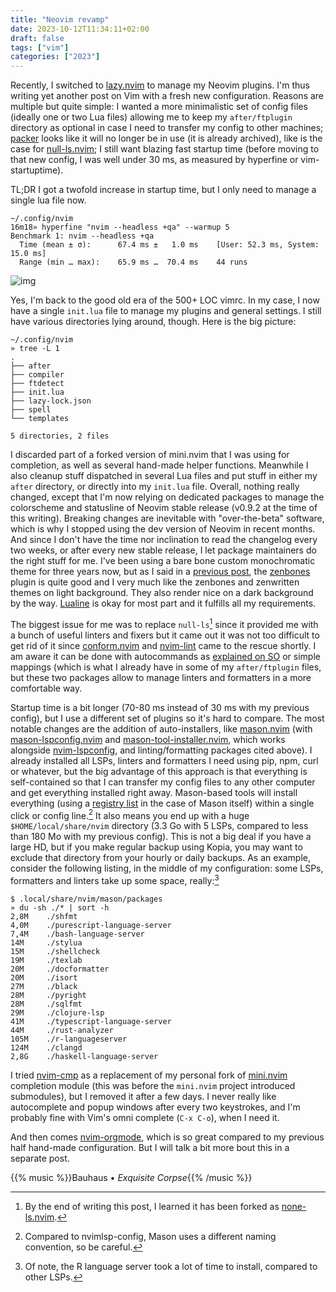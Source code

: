 ```yaml
---
title: "Neovim revamp"
date: 2023-10-12T11:34:11+02:00
draft: false
tags: ["vim"]
categories: ["2023"]
---
```


Recently, I switched to [lazy.nvim](https://github.com/folke/lazy.nvim) to manage my Neovim plugins. I'm thus writing yet another post on Vim with a fresh new configuration. Reasons are multiple but quite simple: I wanted a more minimalistic set of config files (ideally one or two Lua files) allowing me to keep my `after/ftplugin` directory as optional in case I need to transfer my config to other machines; [packer](https://github.com/wbthomason/packer.nvim) looks like it will no longer be in use (it is already archived), like is the case for [null-ls.nvim](https://github.com/jose-elias-alvarez/null-ls.nvim/issues/1621); I still want blazing fast startup time (before moving to that new config, I was well under 30 ms, as measured by hyperfine or vim-startuptime).

TL;DR I got a twofold increase in startup time, but I only need to manage a single lua file now.

```shell
~/.config/nvim                                                                                                                                                                                               16m18» hyperfine "nvim --headless +qa" --warmup 5
Benchmark 1: nvim --headless +qa
  Time (mean ± σ):      67.4 ms ±   1.0 ms    [User: 52.3 ms, System: 15.0 ms]
  Range (min … max):    65.9 ms …  70.4 ms    44 runs
```

![img](/img/2023-10-06-21-40-30.png)

Yes, I'm back to the good old era of the 500+ LOC vimrc. In my case, I now have a single `init.lua` file to manage my plugins and general settings. I still have various directories lying around, though. Here is the big picture:

```shell
~/.config/nvim
» tree -L 1
.
├── after
├── compiler
├── ftdetect
├── init.lua
├── lazy-lock.json
├── spell
└── templates

5 directories, 2 files
```

I discarded part of a forked version of mini.nvim that I was using for completion, as well as several hand-made helper functions. Meanwhile I also cleanup stuff dispatched in several Lua files and put stuff in either my `after` directory, or directly into my `init.lua` file. Overall, nothing really changed, except that I'm now relying on dedicated packages to manage the colorscheme and statusline of Neovim stable release (v0.9.2 at the time of this writing). Breaking changes are inevitable with "over-the-beta" software, which is why I stopped using the dev version of Neovim in recent months. And since I don't have the time nor inclination to read the changelog every two weeks, or after every new stable release, I let package maintainers do the right stuff for me. I've been using a bare bone custom monochromatic theme for three years now, but as I said in a [previous post](/post/unified-colors-of-tuis/), the [zenbones](https://github.com/mcchrish/zenbones.nvim) plugin is quite good and I very much like the zenbones and zenwritten themes on light background. They also render nice on a dark background by the way. [Lualine](https://github.com/nvim-lualine/lualine.nvim) is okay for most part and it fulfills all my requirements.

The biggest issue for me was to replace `null-ls`[^1] since it provided me with a bunch of useful linters and fixers but it came out it was not too difficult to get rid of it since [conform.nvim](https://github.com/stevearc/conform.nvim) and [nvim-lint](https://github.com/mfussenegger/nvim-lint) came to the rescue shortly. I am aware it can be done with autocommands as [explained on SO](https://stackoverflow.com/a/77153991) or simple mappings (which is what I already have in some of my `after/ftplugin` files, but these two packages allow to manage linters and formatters in a more comfortable way.

Startup time is a bit longer (70-80 ms instead of 30 ms with my previous config), but I use a different set of plugins so it's hard to compare. The most notable changes are the addition of auto-installers, like [mason.nvim](https://github.com/williamboman/mason.nvim) (with [mason-lspconfig.nvim](https://github.com/williamboman/mason-lspconfig.nvim) and [mason-tool-installer.nvim](https://github.com/WhoIsSethDaniel/mason-tool-installer.nvim), which works alongside [nvim-lspconfig](https://github.com/neovim/nvim-lspconfig), and linting/formatting packages cited above). I already installed all LSPs, linters and formatters I need using pip, npm, curl or whatever, but the big advantage of this approach is that everything is self-contained so that I can transfer my config files to any other computer and get everything installed right away. Mason-based tools will install everything (using a [registry list](https://mason-registry.dev/registry/list) in the case of Mason itself) within a single click or config line.[^2] It also means you end up with a huge `$HOME/local/share/nvim` directory (3.3 Go with 5 LSPs, compared to less than 180 Mo with my previous config). This is not a big deal if you have a large HD, but if you make regular backup using Kopia, you may want to exclude that directory from your hourly or daily backups. As an example, consider the following listing, in the middle of my configuration: some LSPs, formatters and linters take up some space, really:[^3]

```shell
$ .local/share/nvim/mason/packages
» du -sh ./* | sort -h
2,8M    ./shfmt
4,0M    ./purescript-language-server
7,4M    ./bash-language-server
14M     ./stylua
15M     ./shellcheck
19M     ./texlab
20M     ./docformatter
20M     ./isort
27M     ./black
28M     ./pyright
28M     ./sqlfmt
29M     ./clojure-lsp
41M     ./typescript-language-server
44M     ./rust-analyzer
105M    ./r-languageserver
124M    ./clangd
2,8G    ./haskell-language-server
```

I tried [nvim-cmp](https://github.com/hrsh7th/nvim-cmp) as a replacement of my personal fork of [mini.nvim](https://github.com/echasnovski/mini.nvim) completion module (this was before the `mini.nvim` project introduced submodules), but I removed it after a few days. I never really like autocomplete and popup windows after every two keystrokes, and I'm probably fine with Vim's omni complete (`C-x C-o`), when I need it.

And then comes [nvim-orgmode](https://github.com/nvim-orgmode/orgmode), which is so great compared to my previous half hand-made configuration. But I will talk a bit more bout this in a separate post.

{{% music %}}Bauhaus • _Exquisite Corpse_{{% /music %}}

[^1]: By the end of writing this post, I learned it has been forked as [none-ls.nvim](https://github.com/nvimtools/none-ls.nvim).
[^2]: Compared to nvimlsp-config, Mason uses a different naming convention, so be careful.
[^3]: Of note, the R language server took a lot of time to install, compared to other LSPs.

